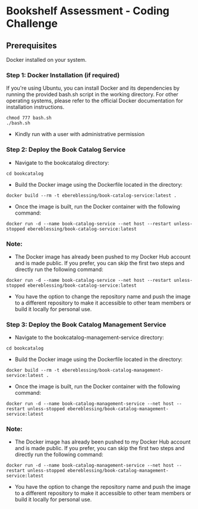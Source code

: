 # Bookshelf Assessment - Coding Challenge
## Prerequisites
Docker installed on your system.
### Step 1: Docker Installation (if required)
If you're using Ubuntu, you can install Docker and its dependencies by running the provided bash.sh script in the working directory. For other operating systems, please refer to the official Docker documentation for installation instructions.
```
chmod 777 bash.sh
./bash.sh
```
- Kindly run with a user with administrative permission
### Step 2: Deploy the Book Catalog Service
* Navigate to the bookcatalog directory:
```
cd bookcatalog
```
* Build the Docker image using the Dockerfile located in the directory:
```
docker build --rm -t ebereblessing/book-catalog-service:latest .
```
* Once the image is built, run the Docker container with the following command:

```
docker run -d --name book-catalog-service --net host --restart unless-stopped ebereblessing/book-catalog-service:latest
```

### Note:
* The Docker image has already been pushed to my Docker Hub account and is made public. If you prefer, you can skip the first two steps and directly run the following command:

```
docker run -d --name book-catalog-service --net host --restart unless-stopped ebereblessing/book-catalog-service:latest
```
* You have the option to change the repository name and push the image to a different repository to make it accessible to other team members or build it locally for personal use.

### Step 3: Deploy the Book Catalog Management Service
* Navigate to the bookcatalog-management-service directory:
```
cd bookcatalog
```
* Build the Docker image using the Dockerfile located in the directory:

```
docker build --rm -t ebereblessing/book-catalog-management-service:latest .
```
* Once the image is built, run the Docker container with the following command:

```
docker run -d --name book-catalog-management-service --net host --restart unless-stopped ebereblessing/book-catalog-management-service:latest
```

### Note:
* The Docker image has already been pushed to my Docker Hub account and is made public. If you prefer, you can skip the first two steps and directly run the following command:
```
docker run -d --name book-catalog-management-service --net host --restart unless-stopped ebereblessing/book-catalog-management-service:latest
```
* You have the option to change the repository name and push the image to a different repository to make it accessible to other team members or build it locally for personal use.
